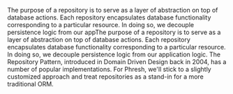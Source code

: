 The purpose of a repository is to serve as a layer of abstraction on top of database actions. Each repository encapsulates database functionality corresponding to a particular resource. In doing so, we decouple persistence logic from our appThe purpose of a repository is to serve as a layer of abstraction on top of database actions. Each repository encapsulates database functionality corresponding to a particular resource. In doing so, we decouple persistence logic from our application logic. The Repository Pattern, introduced in Domain Driven Design back in 2004, has a number of popular implementations. For Phresh, we'll stick to a slightly customized approach and treat repositories as a stand-in for a more traditional ORM.